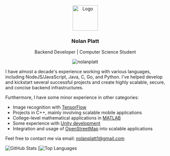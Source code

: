 <br/>
<p align="center">
  <a href="https://github.com/nolanplatt/nolanplatt">
    <img src="https://media-exp1.licdn.com/dms/image/D5603AQEYhv-ukyPepQ/profile-displayphoto-shrink_200_200/0/1635722806927?e=2147483647&v=beta&t=dqUezS5wyxQoTuNeSMep6CQULDxIrH1umQwdzaR_lZU" alt="Logo" width="80" height="80">
  </a>

  <h3 align="center">Nolan Platt</h3>

  <p align="center">
    Backend Developer  | Computer Science Student
  <p align="center"> <img src="https://komarev.com/ghpvc/?username=nolanplatt&label=Profile%20views&color=0e75b6&style=flat" alt="nolanplatt" /> </p>
  </p>
</p>

I have almost a decade's experience working with various languages, including NodeJS/JavaScript, Java, C, Go, and Python. I've helped develop and kickstart several successful projects and create highly scalable, secure, and concise backend infrastructures. 

Furthermore, I have some minor experience in other categories:
* Image recognition with [TensorFlow](https://github.com/tensorflow/tensorflow)
* Projects in C++, mainly involving scalable mobile applications
* College-level mathematical applications in [MATLAB](https://www.mathworks.com/products/matlab.html)
* Some experience with [Unity development](https://unity.com/)
* Integration and usage of [OpenStreetMap](https://www.openstreetmap.org/) into scalable applications 


Feel free to contact me via email: <nolanplatt1@gmail.com>

![GitHub Stats](https://github-readme-stats.vercel.app/api?username=nolanplatt&count_private=true&show_icons=true&theme=radical&include_all_commits=true)
[![Top Languages](https://github-readme-stats.vercel.app/api/top-langs/?username=nolanplatt&exclude_repo=BeatTheAI&layout=compact)


